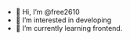 - 👋 Hi, I’m @free2610
- 👀 I’m interested in developing
- 🌱 I’m currently learning frontend.

<!---
free2610/free2610 is a ✨ special ✨ repository because its `README.md` (this file) appears on your GitHub profile.
You can click the Preview link to take a look at your changes.
--->
